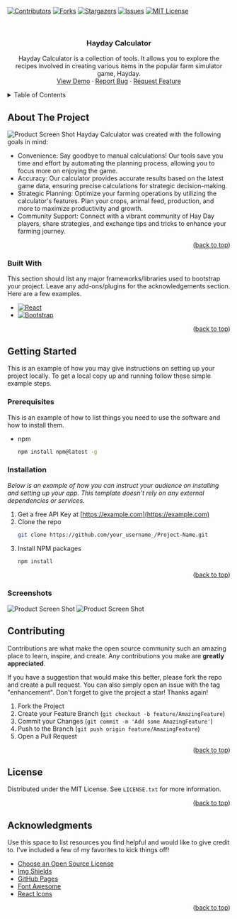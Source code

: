 <!-- Improved compatibility of back to top link: See: https://github.com/tachibanayui/HaydayCalc/pull/73 -->
<a name="readme-top"></a>
<!--
*** Thanks for checking out the Best-README-Template. If you have a suggestion
*** that would make this better, please fork the repo and create a pull request
*** or simply open an issue with the tag "enhancement".
*** Don't forget to give the project a star!
*** Thanks again! Now go create something AMAZING! :D
-->



<!-- PROJECT SHIELDS -->
<!--
*** I'm using markdown "reference style" links for readability.
*** Reference links are enclosed in brackets [ ] instead of parentheses ( ).
*** See the bottom of this document for the declaration of the reference variables
*** for contributors-url, forks-url, etc. This is an optional, concise syntax you may use.
*** https://www.markdownguide.org/basic-syntax/#reference-style-links
-->
[![Contributors][contributors-shield]][contributors-url]
[![Forks][forks-shield]][forks-url]
[![Stargazers][stars-shield]][stars-url]
[![Issues][issues-shield]][issues-url]
[![MIT License][license-shield]][license-url]



<!-- PROJECT LOGO -->
<br />
<div align="center">
  <h3 align="center">Hayday Calculator</h3>

  <p align="center">
    Hayday Calculator is a collection of tools. It allows you to explore the recipes involved in creating various items in the popular farm simulator game, Hayday.
    <br />
    <a href="https://haydaycalc.sharpi.co">View Demo</a>
    ·
    <a href="https://github.com/tachibanayui/HaydayCalc/issues">Report Bug</a>
    ·
    <a href="https://github.com/tachibanayui/HaydayCalc/issues">Request Feature</a>
  </p>
</div>



<!-- TABLE OF CONTENTS -->
<details>
  <summary>Table of Contents</summary>
  <ol>
    <li>
      <a href="#about-the-project">About The Project</a>
      <ul>
        <li><a href="#built-with">Built With</a></li>
      </ul>
    </li>
    <li>
      <a href="#getting-started">Getting Started</a>
      <ul>
        <li><a href="#prerequisites">Prerequisites</a></li>
        <li><a href="#installation">Installation</a></li>
      </ul>
    </li>
    <li><a href="#contributing">Contributing</a></li>
    <li><a href="#license">License</a></li>
    <li><a href="#acknowledgments">Acknowledgments</a></li>
  </ol>
</details>



<!-- ABOUT THE PROJECT -->
## About The Project
![Product Screen Shot](https://github.com/tachibanayui/HaydayCalc/assets/33594017/412b1ac9-bcc8-4174-b73a-d66025f2b246)
Hayday Calculator was created with the following goals in mind:
- Convenience: Say goodbye to manual calculations! Our tools save you time and effort by automating the planning process, allowing you to focus more on enjoying the game.
- Accuracy: Our calculator provides accurate results based on the latest game data, ensuring precise calculations for strategic decision-making.
- Strategic Planning: Optimize your farming operations by utilizing the calculator's features. Plan your crops, animal feed, production, and more to maximize productivity and growth.
- Community Support: Connect with a vibrant community of Hay Day players, share strategies, and exchange tips and tricks to enhance your farming journey.

<p align="right">(<a href="#readme-top">back to top</a>)</p>



### Built With

This section should list any major frameworks/libraries used to bootstrap your project. Leave any add-ons/plugins for the acknowledgements section. Here are a few examples.

* [![React][React.js]][React-url]
* [![Bootstrap][Bootstrap.com]][Bootstrap-url]

<p align="right">(<a href="#readme-top">back to top</a>)</p>



<!-- GETTING STARTED -->
## Getting Started

This is an example of how you may give instructions on setting up your project locally.
To get a local copy up and running follow these simple example steps.

### Prerequisites

This is an example of how to list things you need to use the software and how to install them.
* npm
  ```sh
  npm install npm@latest -g
  ```

### Installation

_Below is an example of how you can instruct your audience on installing and setting up your app. This template doesn't rely on any external dependencies or services._

1. Get a free API Key at [https://example.com](https://example.com)
2. Clone the repo
   ```sh
   git clone https://github.com/your_username_/Project-Name.git
   ```
3. Install NPM packages
   ```sh
   npm install
   ```

<p align="right">(<a href="#readme-top">back to top</a>)</p>


### Screenshots
![Product Screen Shot](https://github.com/tachibanayui/HaydayCalc/assets/33594017/412b1ac9-bcc8-4174-b73a-d66025f2b246)
![Product Screen Shot](https://github.com/tachibanayui/HaydayCalc/assets/33594017/ffe95ca6-c1ab-47cb-a0e3-c1b780e3e40b)


<!-- CONTRIBUTING -->
## Contributing

Contributions are what make the open source community such an amazing place to learn, inspire, and create. Any contributions you make are **greatly appreciated**.

If you have a suggestion that would make this better, please fork the repo and create a pull request. You can also simply open an issue with the tag "enhancement".
Don't forget to give the project a star! Thanks again!

1. Fork the Project
2. Create your Feature Branch (`git checkout -b feature/AmazingFeature`)
3. Commit your Changes (`git commit -m 'Add some AmazingFeature'`)
4. Push to the Branch (`git push origin feature/AmazingFeature`)
5. Open a Pull Request

<p align="right">(<a href="#readme-top">back to top</a>)</p>



<!-- LICENSE -->
## License

Distributed under the MIT License. See `LICENSE.txt` for more information.

<p align="right">(<a href="#readme-top">back to top</a>)</p>


<!-- ACKNOWLEDGMENTS -->
## Acknowledgments

Use this space to list resources you find helpful and would like to give credit to. I've included a few of my favorites to kick things off!

* [Choose an Open Source License](https://choosealicense.com)
* [Img Shields](https://shields.io)
* [GitHub Pages](https://pages.github.com)
* [Font Awesome](https://fontawesome.com)
* [React Icons](https://react-icons.github.io/react-icons/search)

<p align="right">(<a href="#readme-top">back to top</a>)</p>



<!-- MARKDOWN LINKS & IMAGES -->
<!-- https://www.markdownguide.org/basic-syntax/#reference-style-links -->
[contributors-shield]: https://img.shields.io/github/contributors/tachibanayui/HaydayCalc.svg?style=for-the-badge
[contributors-url]: https://github.com/tachibanayui/HaydayCalc/graphs/contributors
[forks-shield]: https://img.shields.io/github/forks/tachibanayui/HaydayCalc.svg?style=for-the-badge
[forks-url]: https://github.com/tachibanayui/HaydayCalc/network/members
[stars-shield]: https://img.shields.io/github/stars/tachibanayui/HaydayCalc.svg?style=for-the-badge
[stars-url]: https://github.com/tachibanayui/HaydayCalc/stargazers
[issues-shield]: https://img.shields.io/github/issues/tachibanayui/HaydayCalc.svg?style=for-the-badge
[issues-url]: https://github.com/tachibanayui/HaydayCalc/issues
[license-shield]: https://img.shields.io/github/license/tachibanayui/HaydayCalc.svg?style=for-the-badge
[license-url]: https://github.com/tachibanayui/HaydayCalc/blob/master/LICENSE.txt
[product-screenshot]: images/screenshot.png
[Next.js]: https://img.shields.io/badge/next.js-000000?style=for-the-badge&logo=nextdotjs&logoColor=white
[Next-url]: https://nextjs.org/
[React.js]: https://img.shields.io/badge/React-20232A?style=for-the-badge&logo=react&logoColor=61DAFB
[React-url]: https://reactjs.org/
[Vue.js]: https://img.shields.io/badge/Vue.js-35495E?style=for-the-badge&logo=vuedotjs&logoColor=4FC08D
[Vue-url]: https://vuejs.org/
[Angular.io]: https://img.shields.io/badge/Angular-DD0031?style=for-the-badge&logo=angular&logoColor=white
[Angular-url]: https://angular.io/
[Svelte.dev]: https://img.shields.io/badge/Svelte-4A4A55?style=for-the-badge&logo=svelte&logoColor=FF3E00
[Svelte-url]: https://svelte.dev/
[Laravel.com]: https://img.shields.io/badge/Laravel-FF2D20?style=for-the-badge&logo=laravel&logoColor=white
[Laravel-url]: https://laravel.com
[Bootstrap.com]: https://img.shields.io/badge/Bootstrap-563D7C?style=for-the-badge&logo=bootstrap&logoColor=white
[Bootstrap-url]: https://getbootstrap.com
[JQuery.com]: https://img.shields.io/badge/jQuery-0769AD?style=for-the-badge&logo=jquery&logoColor=white
[JQuery-url]: https://jquery.com 
